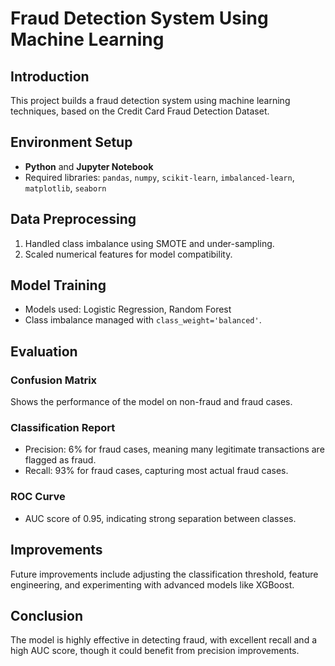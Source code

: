 # Fraud Detection System Using Machine Learning

## Introduction
This project builds a fraud detection system using machine learning techniques, based on the Credit Card Fraud Detection Dataset.

## Environment Setup
- **Python** and **Jupyter Notebook**
- Required libraries: `pandas`, `numpy`, `scikit-learn`, `imbalanced-learn`, `matplotlib`, `seaborn`

## Data Preprocessing
1. Handled class imbalance using SMOTE and under-sampling.
2. Scaled numerical features for model compatibility.

## Model Training
- Models used: Logistic Regression, Random Forest
- Class imbalance managed with `class_weight='balanced'`.

## Evaluation
### Confusion Matrix
Shows the performance of the model on non-fraud and fraud cases.

### Classification Report
- Precision: 6% for fraud cases, meaning many legitimate transactions are flagged as fraud.
- Recall: 93% for fraud cases, capturing most actual fraud cases.

### ROC Curve
- AUC score of 0.95, indicating strong separation between classes.

## Improvements
Future improvements include adjusting the classification threshold, feature engineering, and experimenting with advanced models like XGBoost.

## Conclusion
The model is highly effective in detecting fraud, with excellent recall and a high AUC score, though it could benefit from precision improvements.
